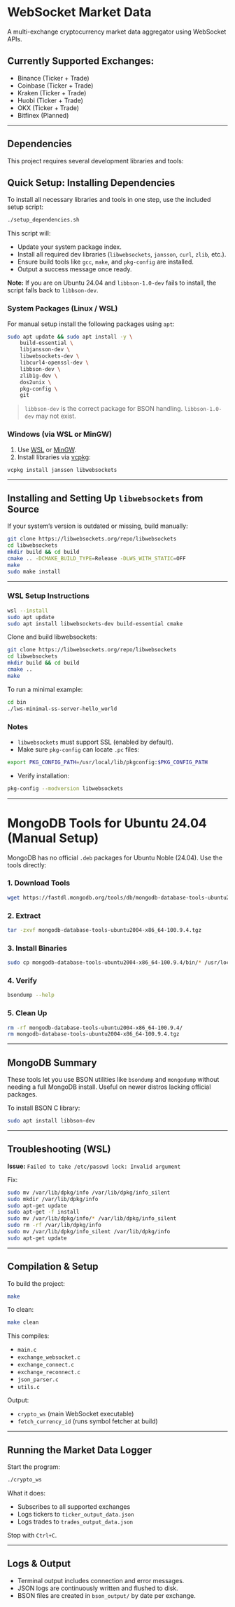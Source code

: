 # WebSocket Market Data

A multi-exchange cryptocurrency market data aggregator using WebSocket APIs.

## Currently Supported Exchanges:
- Binance (Ticker + Trade)
- Coinbase (Ticker + Trade)
- Kraken (Ticker + Trade)
- Huobi (Ticker + Trade)
- OKX (Ticker + Trade)
- Bitfinex (Planned)

---

## Dependencies

This project requires several development libraries and tools:

## Quick Setup: Installing Dependencies

To install all necessary libraries and tools in one step, use the included setup script:

```sh
./setup_dependencies.sh
```

This script will:

* Update your system package index.
* Install all required dev libraries (`libwebsockets`, `jansson`, `curl`, `zlib`, etc.).
* Ensure build tools like `gcc`, `make`, and `pkg-config` are installed.
* Output a success message once ready.

**Note:**
If you are on Ubuntu 24.04 and `libbson-1.0-dev` fails to install, the script falls back to `libbson-dev`.

### System Packages (Linux / WSL)

For manual setup install the following packages using `apt`:
```sh
sudo apt update && sudo apt install -y \
    build-essential \
    libjansson-dev \
    libwebsockets-dev \
    libcurl4-openssl-dev \
    libbson-dev \
    zlib1g-dev \
    dos2unix \
    pkg-config \
    git
````

> `libbson-dev` is the correct package for BSON handling. `libbson-1.0-dev` may not exist.

### Windows (via WSL or MinGW)

1. Use [WSL](https://learn.microsoft.com/en-us/windows/wsl/) or [MinGW](https://www.mingw-w64.org/).
2. Install libraries via [vcpkg](https://github.com/microsoft/vcpkg):

```sh
vcpkg install jansson libwebsockets
```

---

## Installing and Setting Up `libwebsockets` from Source

If your system’s version is outdated or missing, build manually:

```sh
git clone https://libwebsockets.org/repo/libwebsockets
cd libwebsockets
mkdir build && cd build
cmake .. -DCMAKE_BUILD_TYPE=Release -DLWS_WITH_STATIC=OFF
make
sudo make install
```

---

### WSL Setup Instructions

```sh
wsl --install
sudo apt update
sudo apt install libwebsockets-dev build-essential cmake
```

Clone and build libwebsockets:

```sh
git clone https://libwebsockets.org/repo/libwebsockets
cd libwebsockets
mkdir build && cd build
cmake ..
make
```

To run a minimal example:

```sh
cd bin
./lws-minimal-ss-server-hello_world
```

### Notes

* `libwebsockets` must support SSL (enabled by default).
* Make sure `pkg-config` can locate `.pc` files:

```sh
export PKG_CONFIG_PATH=/usr/local/lib/pkgconfig:$PKG_CONFIG_PATH
```

* Verify installation:

```sh
pkg-config --modversion libwebsockets
```

---

# MongoDB Tools for Ubuntu 24.04 (Manual Setup)

MongoDB has no official `.deb` packages for Ubuntu Noble (24.04). Use the tools directly:

### 1. Download Tools

```sh
wget https://fastdl.mongodb.org/tools/db/mongodb-database-tools-ubuntu2004-x86_64-100.9.4.tgz
```

### 2. Extract

```sh
tar -zxvf mongodb-database-tools-ubuntu2004-x86_64-100.9.4.tgz
```

### 3. Install Binaries

```sh
sudo cp mongodb-database-tools-ubuntu2004-x86_64-100.9.4/bin/* /usr/local/bin/
```

### 4. Verify

```sh
bsondump --help
```

### 5. Clean Up

```sh
rm -rf mongodb-database-tools-ubuntu2004-x86_64-100.9.4/
rm mongodb-database-tools-ubuntu2004-x86_64-100.9.4.tgz
```

---

## MongoDB Summary

These tools let you use BSON utilities like `bsondump` and `mongodump` without needing a full MongoDB install. Useful on newer distros lacking official packages.

To install BSON C library:

```sh
sudo apt install libbson-dev
```

---

## Troubleshooting (WSL)

**Issue:** `Failed to take /etc/passwd lock: Invalid argument`

Fix:

```sh
sudo mv /var/lib/dpkg/info /var/lib/dpkg/info_silent
sudo mkdir /var/lib/dpkg/info
sudo apt-get update
sudo apt-get -f install
sudo mv /var/lib/dpkg/info/* /var/lib/dpkg/info_silent
sudo rm -rf /var/lib/dpkg/info
sudo mv /var/lib/dpkg/info_silent /var/lib/dpkg/info
sudo apt-get update
```

---

## Compilation & Setup

To build the project:

```sh
make
```

To clean:

```sh
make clean
```

This compiles:

* `main.c`
* `exchange_websocket.c`
* `exchange_connect.c`
* `exchange_reconnect.c`
* `json_parser.c`
* `utils.c`

Output:

* `crypto_ws` (main WebSocket executable)
* `fetch_currency_id` (runs symbol fetcher at build)

---

## Running the Market Data Logger

Start the program:

```sh
./crypto_ws
```

What it does:

* Subscribes to all supported exchanges
* Logs tickers to `ticker_output_data.json`
* Logs trades to `trades_output_data.json`

Stop with `Ctrl+C`.

---

## Logs & Output

* Terminal output includes connection and error messages.
* JSON logs are continuously written and flushed to disk.
* BSON files are created in `bson_output/` by date per exchange.